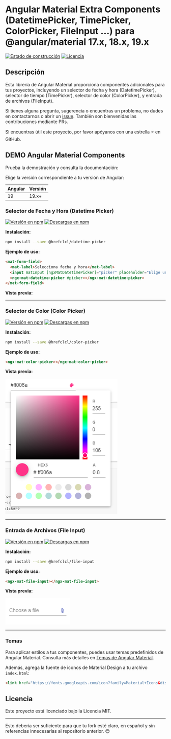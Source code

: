 # Angular Material Extra Components (DatetimePicker, TimePicker, ColorPicker, FileInput ...) para @angular/material 17.x, 18.x, 19.x

[![Estado de construcción](https://travis-ci.com/h2qutc/angular-material-components.svg?branch=master)](https://travis-ci.com/h2qutc/angular-material-components)
[![Licencia](https://img.shields.io/npm/l/angular-material-components.svg)](https://www.npmjs.com/package/angular-material-components)

## Descripción

Esta librería de Angular Material proporciona componentes adicionales para tus proyectos, incluyendo un selector de fecha y hora (DatetimePicker), selector de tiempo (TimePicker), selector de color (ColorPicker), y entrada de archivos (FileInput).

Si tienes alguna pregunta, sugerencia o encuentras un problema, no dudes en contactarnos o abrir un [issue](https://github.com/tu-usuario/tu-repo/issues). También son bienvenidas las contribuciones mediante PRs.

Si encuentras útil este proyecto, por favor apóyanos con una estrella ⭐ en GitHub.

## DEMO Angular Material Components

Prueba la demostración y consulta la documentación:

<!-- [DEMO EN VIVO Y DOCUMENTACIÓN](https://tu-usuario.github.io/tu-repo/) -->

Elige la versión correspondiente a tu versión de Angular:

| Angular | Versión                         |
| ------- | ------------------------------- |
| 19      | 19.x+                           |

### Selector de Fecha y Hora (Datetime Picker)

[![Versión en npm](https://badge.fury.io/js/%40angular-material-components%2Fdatetime-picker.svg)](https://www.npmjs.com/package/@hrefclcl/datetime-picker)
[![Descargas en npm](https://img.shields.io/npm/dt/@hrefclcl/datetime-picker.svg)]()

**Instalación:**

```bash
npm install --save @hrefclcl/datetime-picker
```

**Ejemplo de uso:**

```html
<mat-form-field>
  <mat-label>Selecciona fecha y hora</mat-label>
  <input matInput [ngxMatDatetimePicker]="picker" placeholder="Elige una fecha y hora">
  <ngx-mat-datetime-picker #picker></ngx-mat-datetime-picker>
</mat-form-field>
```

**Vista previa:**


---

### Selector de Color (Color Picker)

[![Versión en npm](https://badge.fury.io/js/%40angular-material-components%2Fcolor-picker.svg)](https://www.npmjs.com/package/@hrefclcl/color-picker)
[![Descargas en npm](https://img.shields.io/npm/dt/@hrefclcl/color-picker.svg)]()

**Instalación:**

```bash
npm install --save @hrefclcl/color-picker
```

**Ejemplo de uso:**

```html
<ngx-mat-color-picker></ngx-mat-color-picker>
```

**Vista previa:**

![Alt Text](demo_color_picker.png)

---

### Entrada de Archivos (File Input)

[![Versión en npm](https://badge.fury.io/js/%40angular-material-components%2Ffile-input.svg)](https://www.npmjs.com/package/@hrefclcl/file-input)
[![Descargas en npm](https://img.shields.io/npm/dt/@hrefclcl/file-input.svg)]()

**Instalación:**

```bash
npm install --save @hrefclcl/file-input
```

**Ejemplo de uso:**

```html
<ngx-mat-file-input></ngx-mat-file-input>
```

**Vista previa:**

![Alt Text](demo_file_input.png)

---

### Temas

Para aplicar estilos a tus componentes, puedes usar temas predefinidos de Angular Material. Consulta más detalles en [Temas de Angular Material](https://material.angular.io/guide/theming#using-a-pre-built-theme).

Además, agrega la fuente de iconos de Material Design a tu archivo `index.html`:

```html
<link href="https://fonts.googleapis.com/icon?family=Material+Icons&display=block" rel="stylesheet">
```

## Licencia

Este proyecto está licenciado bajo la Licencia MIT.

---

Esto debería ser suficiente para que tu fork esté claro, en español y sin referencias innecesarias al repositorio anterior. 😊